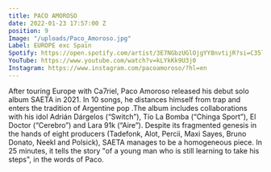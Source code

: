```yaml
---
title: PACO AMOROSO
date: 2022-01-23 17:57:00 Z
position: 9
Image: "/uploads/Paco_Amoroso.jpg"
Label: EUROPE exc Spain
Spotify: https://open.spotify.com/artist/3E7NGbzUGlOjgYY8nvtijR?si=C35lGl0NSr6ROvNS5RBPmQ
YouTube: https://www.youtube.com/watch?v=kLYkKk9U3j0
Instagram: https://www.instagram.com/pacoamoroso/?hl=en
---
```


After touring Europe with Ca7riel, Paco Amoroso released his debut solo album SAETA in 2021. In 10 songs, he distances himself from trap and enters the tradition of Argentine pop .The album includes collaborations with his idol Adrián Dárgelos (“Switch”), Tío La Bomba (“Chinga Sport”), El Doctor (“Cerebro”) and Lara 91k (“Aire”). Despite its fragmented genesis in the hands of eight producers (Tadefonk, Alot, Percii, Maxi Sayes, Bruno Donato, Neekl and Polsick), SAETA manages to be a homogeneous piece. In 25 minutes, it tells the story "of a young man who is still learning to take his steps", in the words of Paco.